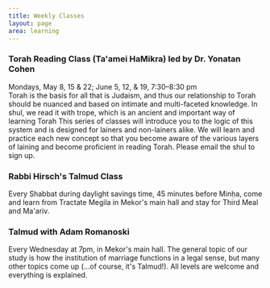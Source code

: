 ```yaml
---
title: Weekly Classes
layout: page
area: learning
---
```


### Torah Reading Class (Ta'amei HaMikra) led by Dr. Yonatan Cohen

Mondays, May 8, 15 & 22; June 5, 12, & 19, 7:30–8:30 pm  
Torah is the basis for all that is Judaism, and thus our relationship to Torah should be nuanced and based on intimate and multi-faceted knowledge. In shul, we read it with trope, which is an ancient and important way of learning Torah This series of classes will introduce you to the logic of this system and is designed for lainers and non-lainers alike. We will learn and practice each new concept so that you become aware of the various layers of laining and become proficient in reading Torah. Please email the shul to sign up.

### Rabbi Hirsch's Talmud Class

Every Shabbat during daylight savings time, 45 minutes before Minḥa, come and learn from Tractate Megila in Mekor's main hall and stay for Third Meal and Ma'ariv.

### Talmud with Adam Romanoski

Every Wednesday at 7pm, in Mekor's main hall. The general topic of our study is how the institution of marriage functions in a legal sense, but many other topics come up (...of course, it's Talmud!). All levels are welcome and everything is explained.
